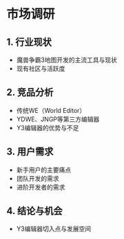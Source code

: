 # 市场调研

## 1. 行业现状
- 魔兽争霸3地图开发的主流工具与现状
- 现有社区与活跃度

## 2. 竞品分析
- 传统WE（World Editor）
- YDWE、JNGP等第三方编辑器
- Y3编辑器的优势与不足

## 3. 用户需求
- 新手用户的主要痛点
- 团队开发的需求
- 进阶开发者的需求

## 4. 结论与机会
- Y3编辑器切入点与发展空间